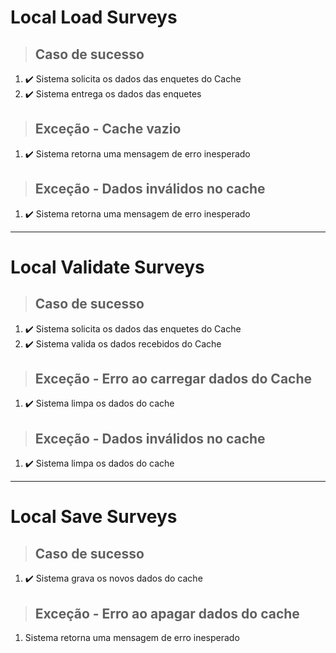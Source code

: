 # Local Load Surveys

> ## Caso de sucesso
1. ✔️ Sistema solicita os dados das enquetes do Cache
2. ✔️ Sistema entrega os dados das enquetes

> ## Exceção - Cache vazio
1. ✔️ Sistema retorna uma mensagem de erro inesperado

> ## Exceção - Dados inválidos no cache
1. ✔️ Sistema retorna uma mensagem de erro inesperado

---  

# Local Validate Surveys

> ## Caso de sucesso
1. ✔️ Sistema solicita os dados das enquetes do Cache
2. ✔️ Sistema valida os dados recebidos do Cache

> ## Exceção - Erro ao carregar dados do Cache
1. ✔️ Sistema limpa os dados do cache

> ## Exceção - Dados inválidos no cache
1. ✔️ Sistema limpa os dados do cache

---

# Local Save Surveys

> ## Caso de sucesso
1. ✔️ Sistema grava os novos dados do cache

> ## Exceção - Erro ao apagar dados do cache
1. Sistema retorna uma mensagem de erro inesperado
